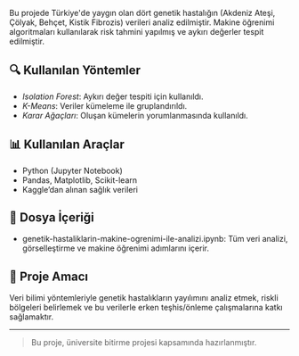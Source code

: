 Bu projede Türkiye'de yaygın olan dört genetik hastalığın (Akdeniz Ateşi, Çölyak, Behçet, Kistik Fibrozis) verileri analiz edilmiştir. Makine öğrenimi algoritmaları kullanılarak risk tahmini yapılmış ve aykırı değerler tespit edilmiştir.

## 🔍 Kullanılan Yöntemler

- *Isolation Forest*: Aykırı değer tespiti için kullanıldı.
- *K-Means*: Veriler kümeleme ile gruplandırıldı.
- *Karar Ağaçları*: Oluşan kümelerin yorumlanmasında kullanıldı.

## 📊 Kullanılan Araçlar

- Python (Jupyter Notebook)
- Pandas, Matplotlib, Scikit-learn
- Kaggle’dan alınan sağlık verileri

## 📁 Dosya İçeriği

- genetik-hastaliklarin-makine-ogrenimi-ile-analizi.ipynb: Tüm veri analizi, görselleştirme ve makine öğrenimi adımlarını içerir.

## 🎯 Proje Amacı

Veri bilimi yöntemleriyle genetik hastalıkların yayılımını analiz etmek, riskli bölgeleri belirlemek ve bu verilerle erken teşhis/önleme çalışmalarına katkı sağlamaktır.

---

> Bu proje, üniversite bitirme projesi kapsamında hazırlanmıştır.

